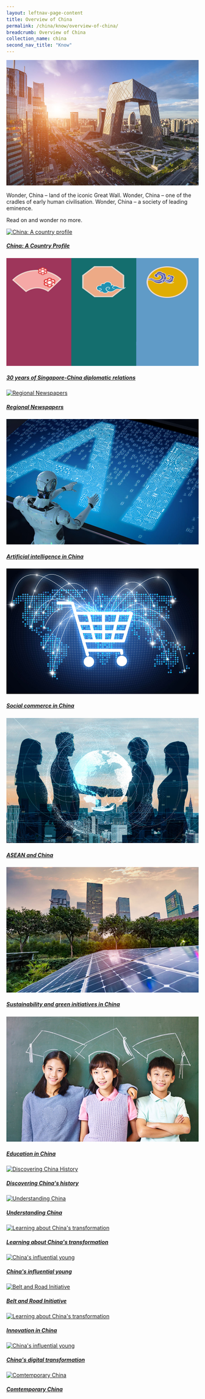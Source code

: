```yaml
---
layout: leftnav-page-content
title: Overview of China
permalink: /china/know/overview-of-china/
breadcrumb: Overview of China
collection_name: china
second_nav_title: "Know"
---
```


![banner-china](\images\china\Overview-of-China-new.jpg)

Wonder, China – land of the iconic Great Wall. Wonder, China – one of the cradles of early human civilisation. Wonder, China – a society of leading eminence.

Read on and wonder no more.

<div>
	<div class="row is-multiline">
		<div class="col is-half-tablet padding--bottom--lg">
			<a href="/china/know/overview-of-china/china-a-country-profile/" class="project-link">
				<img src="/images/china-overview/china-profile-small.jpg" alt="China: A country profile" class="project-image">
			<div class="project-card">
				<div class="project-title margin--bottom--xs">
					<h5><b>China: A Country Profile</b></h5>
				</div>
			</div>
			</a>
		</div>
		<div class="col is-half-tablet padding--bottom--lg">
			<a href="/china/know/overview-of-china/30-years-of-singapore-china-diplomatic-relations/" class="project-link">
				<img src="/images/china-overview/SG-China-relations-small-2.png" alt="SG-China 30 years diplomatic relations" class="project-image">
			<div class="project-card">
				<div class="project-title margin--bottom--xs">
					<h5><b>30 years of Singapore-China diplomatic relations</b></h5>
				</div>
			</div>
			</a>
		</div>
	</div>
</div>

<p><p>
<div>
	<div class="row is-multiline">
		<div class="col is-half-tablet padding--bottom--lg">
			<a href="/china/know/overview-of-china/regional-newspapers/" class="project-link">
				<img src="/images/china-overview/Regional-Newspapers-small.jpg" alt="Regional Newspapers" class="project-image">
			<div class="project-card">
				<div class="project-title margin--bottom--xs">
					<h5><b>Regional Newspapers</b></h5>
				</div>
			</div>
			</a>
		</div>
		<div class="col is-half-tablet padding--bottom--lg">
			<a href="/china/know/overview-of-china/artificial-intelligence/" class="project-link">
				<img src="/images/china-overview/artificial-intelligence.jpg" alt="artificial-intelligence" class="project-image">
			<div class="project-card">
				<div class="project-title margin--bottom--xs">
					<h5><b>Artificial intelligence in China</b></h5>
				</div>
			</div>
			</a>
		</div>
	</div>
</div>

<p><p>
<div>
	<div class="row is-multiline">
		<div class="col is-half-tablet padding--bottom--lg">
			<a href="/china/know/overview-of-china/social-commerce/" class="project-link">
				<img src="/images/china-overview/social-commerce.jpg" alt="social-commerce" class="project-image">
			<div class="project-card">
				<div class="project-title margin--bottom--xs">
					<h5><b>Social commerce in China</b></h5>
				</div>
			</div>
			</a>
		</div>
		<div class="col is-half-tablet padding--bottom--lg">
			<a href="/china/know/overview-of-china/asean-and-china/" class="project-link">
				<img src="/images/china-overview/asean-and-china.jpg" alt="asean-and-china" class="project-image">
			<div class="project-card">
				<div class="project-title margin--bottom--xs">
					<h5><b>ASEAN and China</b></h5>
				</div>
			</div>
			</a>
		</div>
	</div>
</div>

<p><p>
<div>
	<div class="row is-multiline">
		<div class="col is-half-tablet padding--bottom--lg">
			<a href="/china/know/overview-of-china/sustainability-and-green-initiatives/" class="project-link">
				<img src="/images/china-overview/sustainability.jpg" alt="sustainability" class="project-image">
			<div class="project-card">
				<div class="project-title margin--bottom--xs">
					<h5><b>Sustainability and green initiatives in China</b></h5>
				</div>
			</div>
			</a>
		</div>
		<div class="col is-half-tablet padding--bottom--lg">
			<a href="/china/know/overview-of-china/education/" class="project-link">
				<img src="/images/china-overview/education.jpg" alt="education" class="project-image">
			<div class="project-card">
				<div class="project-title margin--bottom--xs">
					<h5><b>Education in China</b></h5>
				</div>
			</div>
			</a>
		</div>
	</div>
</div>

<p><p>
<div>
	<div class="row is-multiline">
		<div class="col is-half-tablet padding--bottom--lg">
			<a href="/china/know/overview-of-china/discovering-china-history/" class="project-link">
				<img src="/images/china-overview/discovering-china-history-small.jpg" alt="Discovering China History" class="project-image">
			<div class="project-card">
				<div class="project-title margin--bottom--xs">
					<h5><b>Discovering China's history</b></h5>
				</div>
			</div>
			</a>
		</div>
		<div class="col is-half-tablet padding--bottom--lg">
			<a href="/china/know/overview-of-china/understanding-china/" class="project-link">
				<img src="/images/china-overview/understanding-china-small.jpg" alt="Understanding China" class="project-image">
			<div class="project-card">
				<div class="project-title margin--bottom--xs">
					<h5><b>Understanding China</b></h5>
				</div>
			</div>
			</a>
		</div>
	</div>
</div>

<p><p>

<div>
	<div class="row is-multiline">	
		<div class="col is-half-tablet padding--bottom--lg">
			<a href="/china/know/overview-of-china/learning-china-transformation/" class="project-link">
				<img src="/images/china-overview/china-transformation-small.jpg" alt="Learning about China's transformation" class="project-image">
			<div class="project-card">
				<div class="project-title margin--bottom--xs">
					<h5><b>Learning about China's transformation</b></h5>
				</div>
			</div>
			</a>
		</div>
		<div class="col is-half-tablet padding--bottom--lg">
			<a href="/china/know/overview-of-china/china-influential-young/" class="project-link">
				<img src="/images/china-overview/china-influential-small.jpg" alt="China's influential young" class="project-image">
			<div class="project-card">
				<div class="project-title margin--bottom--xs">
					<h5><b>China's influential young</b></h5>
				</div>
			</div>
			</a>
		</div>
	</div>
</div>

<p><p>

<div>
	<div class="row is-multiline">
		<div class="col is-half-tablet padding--bottom--lg">
			<a href="/china/know/overview-of-china/belt-road-initiatives/" class="project-link">
				<img src="/images/china-overview/belt-and-road-initiative-small.jpg" alt="Belt and Road Initiative" class="project-image">
			<div class="project-card">
				<div class="project-title margin--bottom--xs">
					<h5><b>Belt and Road Initiative</b></h5>
				</div>
			</div>
			</a>
		</div>
		<div class="col is-half-tablet padding--bottom--lg">
			<a href="/china/know/overview-of-china/innovation-in-china/" class="project-link">
				<img src="/images/china-overview/innovation-in-china-small.jpg" alt="Learning about China's transformation" class="project-image">
			<div class="project-card">
				<div class="project-title margin--bottom--xs">
					<h5><b>Innovation in China</b></h5>
				</div>
			</div>
			</a>
		</div>
	</div>
</div>

<p><p>

<div>
	<div class="row is-multiline">
		<div class="col is-half-tablet padding--bottom--lg">
			<a href="/china/know/overview-of-china/china-digital-transformation/" class="project-link">
				<img src="/images/china-overview/china-digital-transformation-small.jpg" alt="China's influential young" class="project-image">
			<div class="project-card">
				<div class="project-title margin--bottom--xs">
					<h5><b>China's digital transformation</b></h5>
				</div>
			</div>
			</a>
		</div>
		<div class="col is-half-tablet padding--bottom--lg">
			<a href="/china/know/overview-of-china/contemporary-china/" class="project-link">
				<img src="/images/china-overview/contemporary-china-small.jpg" alt="Comtemporary China" class="project-image">
			<div class="project-card">
				<div class="project-title margin--bottom--xs">
					<h5><b>Comtemporary China</b></h5>
				</div>
			</div>
			</a>
		</div>
	</div>
</div>

